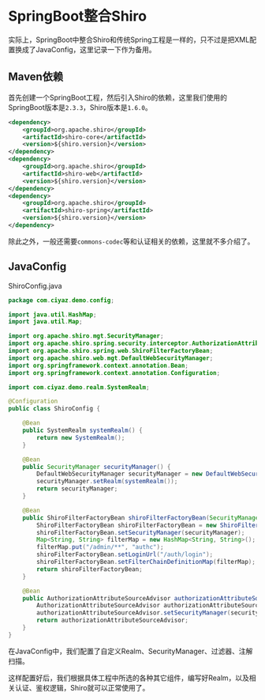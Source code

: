 # SpringBoot整合Shiro

实际上，SpringBoot中整合Shiro和传统Spring工程是一样的，只不过是把XML配置换成了JavaConfig，这里记录一下作为备用。

## Maven依赖

首先创建一个SpringBoot工程，然后引入Shiro的依赖，这里我们使用的SpringBoot版本是`2.3.3`，Shiro版本是`1.6.0`。

```xml
<dependency>
    <groupId>org.apache.shiro</groupId>
    <artifactId>shiro-core</artifactId>
    <version>${shiro.version}</version>
</dependency>
<dependency>
    <groupId>org.apache.shiro</groupId>
    <artifactId>shiro-web</artifactId>
    <version>${shiro.version}</version>
</dependency>
<dependency>
    <groupId>org.apache.shiro</groupId>
    <artifactId>shiro-spring</artifactId>
    <version>${shiro.version}</version>
</dependency>
```

除此之外，一般还需要`commons-codec`等和认证相关的依赖，这里就不多介绍了。

## JavaConfig

ShiroConfig.java
```java
package com.ciyaz.demo.config;

import java.util.HashMap;
import java.util.Map;

import org.apache.shiro.mgt.SecurityManager;
import org.apache.shiro.spring.security.interceptor.AuthorizationAttributeSourceAdvisor;
import org.apache.shiro.spring.web.ShiroFilterFactoryBean;
import org.apache.shiro.web.mgt.DefaultWebSecurityManager;
import org.springframework.context.annotation.Bean;
import org.springframework.context.annotation.Configuration;

import com.ciyaz.demo.realm.SystemRealm;

@Configuration
public class ShiroConfig {

	@Bean
	public SystemRealm systemRealm() {
		return new SystemRealm();
	}

	@Bean
	public SecurityManager securityManager() {
		DefaultWebSecurityManager securityManager = new DefaultWebSecurityManager();
		securityManager.setRealm(systemRealm());
		return securityManager;
	}

	@Bean
	public ShiroFilterFactoryBean shiroFilterFactoryBean(SecurityManager securityManager) {
		ShiroFilterFactoryBean shiroFilterFactoryBean = new ShiroFilterFactoryBean();
		shiroFilterFactoryBean.setSecurityManager(securityManager);
		Map<String, String> filterMap = new HashMap<String, String>();
		filterMap.put("/admin/**", "authc");
		shiroFilterFactoryBean.setLoginUrl("/auth/login");
		shiroFilterFactoryBean.setFilterChainDefinitionMap(filterMap);
		return shiroFilterFactoryBean;
	}

	@Bean
	public AuthorizationAttributeSourceAdvisor authorizationAttributeSourceAdvisor(SecurityManager securityManager) {
		AuthorizationAttributeSourceAdvisor authorizationAttributeSourceAdvisor = new AuthorizationAttributeSourceAdvisor();
		authorizationAttributeSourceAdvisor.setSecurityManager(securityManager);
		return authorizationAttributeSourceAdvisor;
	}
}
```

在JavaConfig中，我们配置了自定义Realm、SecurityManager、过滤器、注解扫描。

这样配置好后，我们根据具体工程中所选的各种其它组件，编写好Realm，以及相关认证、鉴权逻辑，Shiro就可以正常使用了。
